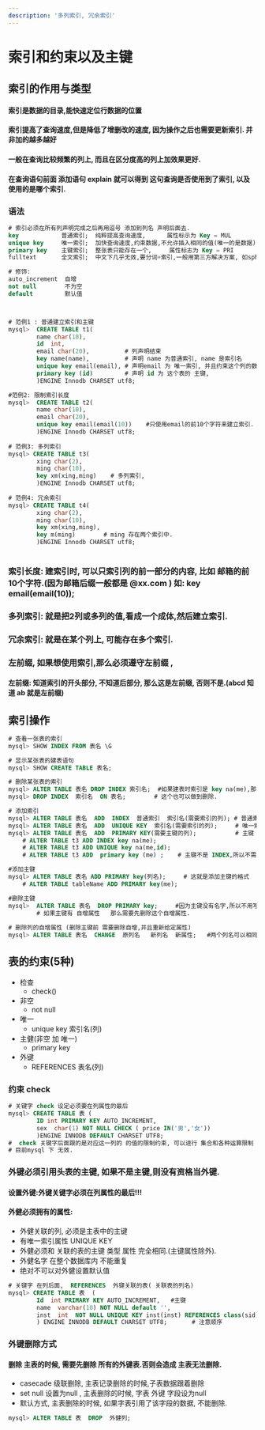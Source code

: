 ```yaml
---
description: '多列索引, 冗余索引'
---
```


# 索引和约束以及主键

## 索引的作用与类型

#### 索引是数据的目录,能快速定位行数据的位置

#### 索引提高了查询速度,但是降低了增删改的速度, 因为操作之后也需要更新索引.  并非加的越多越好

#### 一般在查询比较频繁的列上, 而且在区分度高的列上加效果更好.

#### 在查询语句前面 添加语句  explain  就可以得到 这句查询是否使用到了索引, 以及使用的是哪个索引.

### 语法

```sql
# 索引必须在所有列声明完成之后再用逗号 添加到列名 声明后面去.
key            普通索引;  纯粹提高查询速度,      属性标示为 Key = MUL 
unique key     唯一索引;  加快查询速度,约束数据,不允许插入相同的值(唯一的是数据). 属性标示为 Key = UNI  
primary key    主键索引;  整张表只能存在一个,     属性标志为 Key = PRI
fulltext       全文索引;  中文下几乎无效,要分词+索引,一般用第三方解决方案, 如sphinx 

# 修饰:
auto_increment  自增
not null        不为空
default         默认值



# 范例1 : 普通建立索引和主键
mysql>  CREATE TABLE t1(
        name char(10),
        id  int,
        email char(20),          # 列声明结束
        key name(name),          # 声明 name 为普通索引, name 是索引名
        unique key email(email), # 声明email 为 唯一索引, 并且约束这个列的数据.
        primary key (id)         # 声明 id 为 这个表的 主键,
        )ENGINE Innodb CHARSET utf8;

#范例2: 限制索引长度
mysql>  CREATE TABLE t2(
        name char(10),
        email char(20),
        unique key email(email(10))    #只使用email的前10个字符来建立索引. 与email本身长度无关
        )ENGINE Innodb CHARSET utf8;    
        
# 范例3: 多列索引
mysql> CREATE TABLE t3(
        xing char(2),
        ming char(10),
        key xm(xing,ming)    # 多列索引,
        )ENGINE Innodb CHARSET utf8;
        
# 范例4: 冗余索引
mysql> CREATE TABLE t4(
        xing char(2),
        ming char(10),
        key xm(xing,ming),
        key m(ming)        # ming 存在两个索引中.
        )ENGINE Innodb CHARSET utf8;
        
```

### 索引长度: 建索引时, 可以只索引列的前一部分的内容, 比如 邮箱的前10个字符.\(因为邮箱后缀一般都是 @xx.com \)  如: key email\(email\(10\)\);

### 多列索引:  就是把2列或多列的值,看成一个成体,然后建立索引.

### 冗余索引:  就是在某个列上, 可能存在多个索引.

### 左前缀, 如果想使用索引,那么必须遵守左前缀 ,

#### 左前缀: 知道索引的开头部分, 不知道后部分, 那么这是左前缀,  否则不是.\(abcd 知道 ab  就是左前缀\)

## 索引操作

```sql
# 查看一张表的索引
mysql> SHOW INDEX FROM 表名 \G

# 显示某张表的建表语句
mysql> SHOW CREATE TABLE 表名;

# 删除某张表的索引
mysql> ALTER TABLE 表名 DROP INDEX 索引名;  #如果建表时索引是 key na(me),那么这里就写na
mysql> DROP INDEX  索引名  ON 表名;        # 这个也可以做到删除.

# 添加索引
mysql> ALTER TABLE 表名  ADD  INDEX  普通索引  索引名(需要索引的列); # 普通索引 
mysql> ALTER TABLE 表名  ADD  UNIQUE KEY  索引名(需要索引的列);     # 唯一索引
mysql> ALTER TABLE 表名  ADD  PRIMARY KEY(需要主键的列);           # 主键
    # ALTER TABLE t3 ADD INDEX key na(me);
    # ALTER TABLE t3 ADD UNIQUE key na(me,id);
    # ALTER TABLE t3 ADD  primary key (me) ;    # 主键不是 INDEX,所以不需要添加

#添加主键
mysql> ALTER TABLE 表名 ADD PRIMARY key(列名);     # 这就是添加主键的格式
    # ALTER TABLE tableName ADD PRIMARY key(me);

#删除主键
mysql>  ALTER TABLE 表名  DROP PRIMARY key;     #因为主键没有名字,所以不用写
        # 如果主键有 自增属性   那么需要先删除这个自增属性.
    
# 删除列的自增属性 (删除主键前 需要删除自增,并且重新给定属性)
mysql> ALTER TABLE 表名  CHANGE  原列名   新列名  新属性;   #两个列名可以相同
```

## 表的约束\(5种\)

* 检查 
  * check\(\)
* 非空  
  * not null
* 唯一 
  *  unique  key 索引名\(列\)
* 主健\(非空 加 唯一\)    
  * primary key 
* 外键   
  * REFERENCES 表名\(列\)

### 约束  check 

```sql
# 关键字 check 设定必须要在列属性的最后
mysql> CREATE TABLE 表 (
        ID int PRIMARY KEY AUTO_INCREMENT,
        sex  char(1) NOT NULL CHECK ( price IN('男','女')) 
        )ENGINE INNODB DEFAULT CHARSET UTF8;
#  check 关键字后面跟的是对应这一列的 的值的限制约束, 可以进行 集合和各种运算限制
# 目前mysql 下 无效.
```

### 外键必须引用头表的主键,  如果不是主键,则没有资格当外键.

#### 设置外键:外键关键字必须在列属性的最后!!!

#### 外健必须拥有的属性:   

* 外健关联的列, 必须是主表中的主键
* 有唯一索引属性  UNIQUE KEY 
* 外健必须和 关联的表的主键  类型 属性  完全相同.\(主键属性除外\).
* 外健名字  在整个数据库内 不能重复
* 绝对不可以对外健设置默认值

```sql
# 关键字 在列后面,  REFERENCES  外键关联的表( 关联表的列名)
mysql> CREATE TABLE 表  (
        Id  int PRIMARY KEY AUTO_INCREMENT,   #主键
        name  varchar(10) NOT NULL default '', 
        inst  int  NOT NULL UNIQUE KEY inst(inst) REFERENCES class(sid)  #外键,sid是class表的主键
        ) ENGINE INNODB DEFAULT CHARSET UTF8;       # 注意顺序
```

### 外键删除方式

#### 删除 主表的时候, 需要先删除 所有的外键表.否则会造成 主表无法删除.

* casecade  级联删除, 主表记录删除的时候,子表数据跟着删除
* set null   设置为null  ,  主表删除的时候,  字表 外键 字段设为null
* 默认方式,  主表删除的时候, 如果字表引用了该字段的数据, 不能删除.

```sql
mysql> ALTER TABLE 表  DROP  外健列;
```

